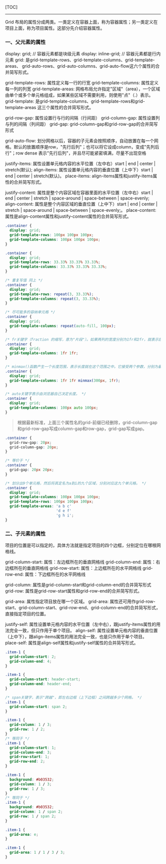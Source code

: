 [TOC]

---

Grid 布局的属性分成两类。一类定义在容器上面，称为容器属性；另一类定义在项目上面，称为项目属性。这部分先介绍容器属性。

### 一、父元素的属性

display: grid;  // 容器元素都是块级元素
display: inline-grid; // 容器元素都是行内元素
grid: 是grid-template-rows、grid-template-columns、grid-template-areas、 grid-auto-rows、grid-auto-columns、grid-auto-flow这六个属性的合并简写形式。

grid-template-rows: 属性定义每一行的行宽
grid-template-columns: 属性定义每一列的列宽
grid-template-areas: 网格布局允许指定"区域"（area），一个区域由单个或多个单元格组成，如果某些区域不需要利用，则使用"点"（.）表示。
grid-template: 是grid-template-columns、grid-template-rows和grid-template-areas 这三个属性的合并简写形式。

grid-row-gap: 属性设置行与行的间隔（行间距）
grid-column-gap: 属性设置列与列的间隔（列间距）
grid-gap: grid-column-gap和grid-row-gap的合并简写形式

grid-auto-flow: 划分网格以后，容器的子元素会按照顺序，自动放置在每一个网格。默认的放置顺序是row，"先行后列"；也可以将它设成column，变成"先列后行"；row dense 表示"先行后列"，并且尽可能紧密填满，尽量不出现空格

justify-items: 属性设置单元格内容的水平位置（左中右）start | end | center | stretch(默认);
align-items: 属性设置单元格内容的垂直位置（上中下）start | end | center | stretch(默认)。
place-items: align-items属性和justify-items属性的合并简写形式。

justify-content: 属性是整个内容区域在容器里面的水平位置（左中右）start | end | center | stretch | space-around | space-between | space-evenly;
align-content: 属性是整个内容区域的垂直位置（上中下）start | end | center | stretch | space-around | space-between | space-evenly;。
place-content: 属性是align-content属性和justify-content属性的合并简写形式。

```CSS
.container {
  display: grid;
  grid-template-rows: 100px 100px 100px;
  grid-template-columns: 100px 100px 100px;
}

.container {
  display: grid;
  grid-template-rows: 33.33% 33.33% 33.33%;
  grid-template-columns: 33.33% 33.33% 33.33%;
}

/* 重复写值 同上 */
.container {
  display: grid;
  grid-template-rows: repeat(3, 33.33%);
  grid-template-columns: repeat(3, 33.33%);
}

/* 尽可能多的容纳单元格 */
.container {
  display: grid;
  grid-template-columns: repeat(auto-fill, 100px);
}

/* fr关键字（fraction 的缩写，意为"片段"）。如果两列的宽度分别为1fr和2fr，就表示后者是前者的两倍。 */
.container {
  display: grid;
  grid-template-columns: 1fr 1fr;
}

/* minmax()函数产生一个长度范围，表示长度就在这个范围之中。它接受两个参数，分别为最小值和最大值。 */
.container {
  display: grid;
  grid-template-columns: 1fr 1fr minmax(300px, 1fr);
}

/* auto关键字表示由浏览器自己决定长度。 */
.container {
  display: grid;
  grid-template-columns: 100px auto 100px;
}
```

> 根据最新标准，上面三个属性名的grid-前缀已经删除，grid-column-gap和grid-row-gap写成column-gap和row-gap，grid-gap写成gap。

```CSS
.container {
  grid-row-gap: 20px;
  grid-column-gap: 20px;
}

/* 等价于 */
.container {
  grid-gap: 20px 20px;
}

/* 划分出9个单元格，然后将其定名为a到i的九个区域，分别对应这九个单元格。 */
.container {
  display: grid;
  grid-template-columns: 100px 100px 100px;
  grid-template-rows: 100px 100px 100px;
  grid-template-areas: 'a b c'
                       'd e f'
                       'g h i';
}
```

### 二、子元素的属性

项目的位置是可以指定的，具体方法就是指定项目的四个边框，分别定位在哪根网格线。

grid-column-start: 属性：左边框所在的垂直网格线
grid-column-end: 属性：右边框所在的垂直网格线
grid-row-start: 属性：上边框所在的水平网格线
grid-row-end: 属性：下边框所在的水平网格线

grid-column: 属性是grid-column-start和grid-column-end的合并简写形式
grid-row: 属性是grid-row-start属性和grid-row-end的合并简写形式。

grid-area: 属性指定项目放在哪一个区域。
grid-area: 属性还可用作grid-row-start、grid-column-start、grid-row-end、grid-column-end的合并简写形式，直接指定项目的位置。

justify-self: 属性设置单元格内容的水平位置（左中右），跟justify-items属性的用法完全一致，但只作用于单个项目。
align-self: 属性设置单元格内容的垂直位置（上中下），跟align-items属性的用法完全一致，也是只作用于单个项目。
place-self: 属性是align-self属性和justify-self属性的合并简写形式。

```CSS
.item-1 {
  grid-column-start: 2;
  grid-column-end: 4;
}

.item-1 {
  grid-column-start: header-start;
  grid-column-end: header-end;
}

/* span关键字，表示"跨越"，即左右边框（上下边框）之间跨越多少个网格。 */
.item-1 {
  grid-column-start: span 2;
}

.item-1 {
  grid-column: 1 / 3;
  grid-row: 1 / 2;
}
/* 等同于 */
.item-1 {
  grid-column-start: 1;
  grid-column-end: 3;
  grid-row-start: 1;
  grid-row-end: 2;
}

.item-1 {
  background: #b03532;
  grid-column: 1 / 3;
  grid-row: 1 / 3;
}
/* 等同于 */
.item-1 {
  background: #b03532;
  grid-column: 1 / span 2;
  grid-row: 1 / span 2;
}

.item-1 {
  grid-area: e;
}

.item-1 {
  grid-area: 1 / 1 / 3 / 3;
}
```
